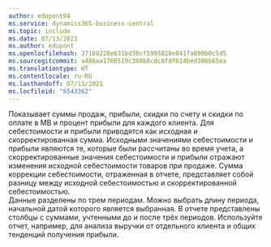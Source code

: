```yaml
---
author: edupont04
ms.service: dynamics365-business-central
ms.topic: include
ms.date: 07/13/2021
ms.author: edupont
ms.openlocfilehash: 37169228e631bd38cf5995810e041fa090b0c5d5
ms.sourcegitcommit: a486aa1760519c380b8cdc8fdf614bed306b65ea
ms.translationtype: HT
ms.contentlocale: ru-RU
ms.lasthandoff: 07/13/2021
ms.locfileid: "6543362"
---
```

Показывает суммы продаж, прибыли, скидки по счету и скидки по оплате в МВ и процент прибыли для каждого клиента. Для себестоимости и прибыли приводятся как исходная и скорректированная сумма. Исходными значениями себестоимости и прибыли являются те, которые были рассчитаны во время учета, а скорректированные значения себестоимости и прибыли отражают изменения исходной себестоимости товаров при продаже. Сумма коррекции себестоимости, отраженная в отчете, представляет собой разницу между исходной себестоимостью и скорректированной себестоимостью.<br>Данные разделены по трем периодам. Можно выбрать длину периода, начальной датой которого является выбранная. В отчете представлены столбцы с суммами, учтенными до и после трёх периодов. Используйте отчет, например, для анализа выручки от отдельного клиента и общих тенденций получения прибыли.  
